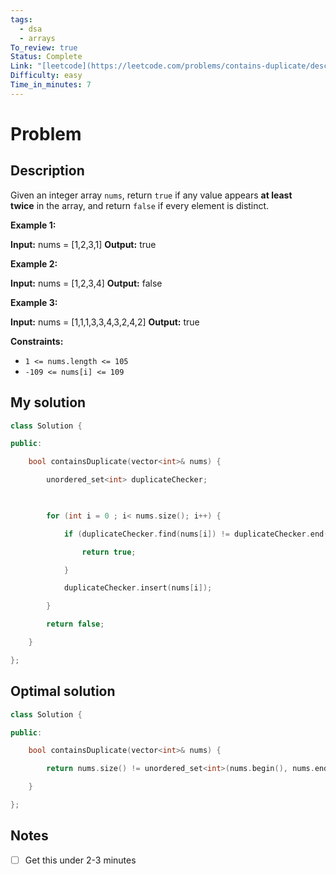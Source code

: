 ```yaml
---
tags:
  - dsa
  - arrays
To_review: true
Status: Complete
Link: "[leetcode](https://leetcode.com/problems/contains-duplicate/description/)"
Difficulty: easy
Time_in_minutes: 7
---
```

# Problem
## Description
Given an integer array `nums`, return `true` if any value appears **at least twice** in the array, and return `false` if every element is distinct.

**Example 1:**

**Input:** nums = [1,2,3,1]
**Output:** true

**Example 2:**

**Input:** nums = [1,2,3,4]
**Output:** false

**Example 3:**

**Input:** nums = [1,1,1,3,3,4,3,2,4,2]
**Output:** true

**Constraints:**

- `1 <= nums.length <= 105`
- `-109 <= nums[i] <= 109`

## My solution
```cpp
class Solution {

public:

    bool containsDuplicate(vector<int>& nums) {

        unordered_set<int> duplicateChecker;

  

        for (int i = 0 ; i< nums.size(); i++) {

            if (duplicateChecker.find(nums[i]) != duplicateChecker.end()) {

                return true;

            }

            duplicateChecker.insert(nums[i]);

        }

        return false;

    }

};
```
## Optimal solution
```cpp
class Solution {

public:

    bool containsDuplicate(vector<int>& nums) {

        return nums.size() != unordered_set<int>(nums.begin(), nums.end()).size();

    }

};
```
## Notes
- [ ] Get this under 2-3 minutes